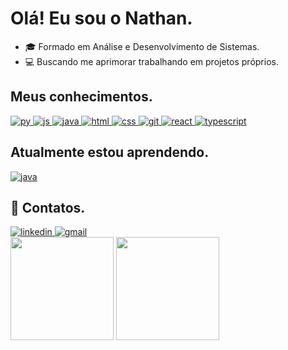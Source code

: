 <h1> Olá! Eu sou o Nathan.</h1>
  
  * 🎓 Formado em Análise e Desenvolvimento de Sistemas.
  * 💻 Buscando me aprimorar trabalhando em projetos próprios.

<h2>Meus conhecimentos.</h2>
<div style="display: inline_block">
  <a href="https://www.python.org/">
    <img alt="py" src="https://img.shields.io/badge/Python-14354C?style=for-the-badge&logo=python&logoColor=white">
  </a>
  <a href="https://developer.mozilla.org/pt-BR/docs/Web/JavaScript">
    <img alt="js" src="https://img.shields.io/badge/JavaScript-F7DF1E?style=for-the-badge&logo=javascript&logoColor=black">
  </a>
  <a href="https://dev.java/learn/">
    <img alt="java" src="https://img.shields.io/badge/Java-ED8B00?style=for-the-badge&logo=java&logoColor=white">
  </a>
  <a href="https://www.w3schools.com/html/">
    <img alt="html" src="https://img.shields.io/badge/HTML-239120?style=for-the-badge&logo=html5&logoColor=white">
  </a>
  <a href="https://www.w3schools.com/css/">
    <img alt="css" src="https://img.shields.io/badge/CSS-239120?&style=for-the-badge&logo=css3&logoColor=white">
  </a>
  <a href="https://git-scm.com/">
    <img alt="git" src="https://img.shields.io/badge/GIT-E44C30?style=for-the-badge&logo=git&logoColor=white">
  </a>
  <a href="https://react.dev/learn">
    <img alt="react" src="https://img.shields.io/badge/React-20232A?style=for-the-badge&logo=react">
  </a>
  <a href="https://www.typescriptlang.org/">
    <img alt="typescript" src="https://img.shields.io/badge/TypeScript-007ACC?style=for-the-badge&logo=typescript&logoColor=white">
  </a>
</div>
<h2>Atualmente estou aprendendo.</h2>
<div style="display: inline_block">
  <a href="https://www.python.org/">
    <img alt="java" src="https://img.shields.io/badge/Java-ED8B00?style=for-the-badge&logo=java&logoColor=white">
  </a>
</div>
<h2>📧 Contatos.</h2>
<a href="https://www.linkedin.com/in/nathan-paravidini/">
  <img alt="linkedin" src="https://img.shields.io/badge/LinkedIn-0077B5?style=for-the-badge&logo=linkedin&logoColor=white">
</a>
<a href="mailto:nathanlafere@gmail.com">
 <img alt="gmail" src="https://img.shields.io/badge/Gmail-D14836?style=for-the-badge&logo=gmail&logoColor=white">
</a>
<div style="display: inline_block">
  <img height="165em" src="https://github-readme-stats.vercel.app/api?username=nathanlafere&show_icons=true&theme=dark&include_all_commits=true&&title_color=79FE96&border_color=79FE96&height=300" />
  <img height="165em" src="https://github-readme-stats.vercel.app/api/top-langs/?username=nathanlafere&layout=compact&langs_count=10&theme=dark&title_color=79FE96&border_color=79FE96" />
</div>
